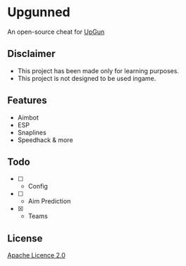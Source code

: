 # Upgunned

An open-source cheat for [UpGun](https://store.steampowered.com/app/1575870/UpGun/?l=french)





## Disclaimer

- This project has been made only for learning purposes.
- This project is not designed to be used ingame.
## Features

- Aimbot
- ESP
- Snaplines
- Speedhack & more
## Todo

- [ ] - Config
- [ ] - Aim Prediction 
- [x] - Teams
## License

[Apache Licence 2.0](https://www.apache.org/licenses/LICENSE-2.0)

